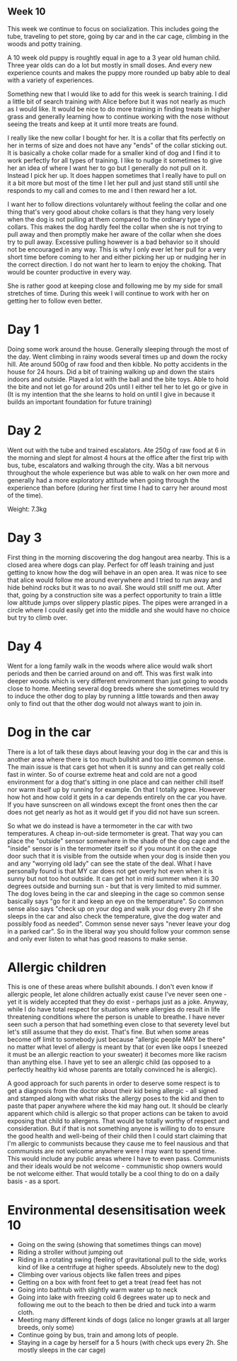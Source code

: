 ## Week 10

This week we continue to focus on socialization. This includes going the tube, traveling to pet store, going by car and in the car cage, climbing in the woods and potty training. 

A 10 week old puppy is roughtly equal in age to a 3 year old human child. Three year olds can do a lot but mostly in small doses. And every new experience counts and makes the puppy more rounded up baby able to deal with a variety of experiences.

Something new that I would like to add for this week is search training. I did a little bit of search training with Alice before but it was not nearly as much as I would like. It would be nice to do more training in finding treats in higher grass and generally learning how to continue working with the nose without seeing the treats and keep at it until more treats are found.

I really like the new collar I bought for her. It is a collar that fits perfectly on her in terms of size and does not have any "ends" of the collar sticking out. It is basically a choke collar made for a smaller kind of dog and I find it to work perfectly for all types of training. I like to nudge it sometimes to give her an idea of where I want her to go but I generally do not pull on it. Instead I pick her up. It does happen sometimes that I really have to pull on it a bit more but most of the time I let her pull and just stand still until she responds to my call and comes to me and I then reward her a lot. 

I want her to follow directions voluntarely without feeling the collar and one thing that's very good about choke collars is that they hang very losely when the dog is not pulling at them compared to the ordinary type of collars. This makes the dog hardly feel the collar when she is not trying to pull away and then promptly make her aware of the collar when she does try to pull away. Excessive pulling however is a bad behavior so it should not be encouraged in any way. This is why I only ever let her pull for a very short time before coming to her and either picking her up or nudging her in the correct direction. I do not want her to learn to enjoy the choking. That would be counter productive in every way. 

She is rather good at keeping close and following me by my side for small stretches of time. During this week I will continue to work with her on getting her to follow even better. 

# Day 1
Doing some work around the house. Generally sleeping through the most of the day. Went climbing in rainy woods several times up and down the rocky hill. Ate around 500g of raw food and then kibble. No potty accidents in the house for 24 hours. Did a bit of training walking up and down the stairs indoors and outside. Played a lot with the ball and the bite toys. Able to hold the bite and not let go for around 20s until I either tell her to let go or give in (It is my intention that the she learns to hold on until I give in because it builds an important foundation for future training)

# Day 2
Went out with the tube and trained escalators. Ate 250g of raw food at 6 in the morning and slept for almost 4 hours at the office after the first trip with bus, tube, escalators and walking through the city. Was a bit nervous throughout the whole experience but was able to walk on her own more and generally had a more exploratory attitude when going through the experience than before (during her first time I had to carry her around most of the time). 

Weight: 7.3kg

# Day 3
First thing in the morning discovering the dog hangout area nearby. This is a closed area where dogs can play. Perfect for off leash training and just getting to know how the dog will behave in an open area. It was nice to see that alice would follow me around everywhere and I tried to run away and hide behind rocks but it was to no avail. She would still sniff me out. After that, going by a construction site was a perfect opportunity to train a little low altitude jumps over slippery plastic pipes. The pipes were arranged in a circle where I could easily get into the middle and she would have no choice but try to climb over. 

# Day 4
Went for a long family walk in the woods where alice would walk short periods and then be carried around on and off. This was first walk into deeper woods which is very different environment than just going to woods close to home. Meeting several dog breeds where she sometimes would try to induce the other dog to play by running a little towards and then away only to find out that the other dog would not always want to join in. 

# Dog in the car
There is a lot of talk these days about leaving your dog in the car and this is another area where there is too much bullshit and too little common sense. The main issue is that cars get hot when it is sunny and can get really cold fast in winter. So of course extreme heat and cold are not a good environment for a dog that's sitting in one place and can neither chill itself nor warm itself up by running for example. On that I totally agree. However how hot and how cold it gets in a car depends entirely on the car you have. If you have sunscreen on all windows except the front ones then the car does not get nearly as hot as it would get if you did not have sun screen. 

So what we do instead is have a termometer in the car with two temperatures. A cheap in-out-side termometer is great. That way you can place the "outside" sensor somewhere in the shade of the dog cage and the "inside" sensor is in the termometer itself so if you mount it on the cage door such that it is visible from the outside when your dog is inside then you and any "worrying old lady" can see the state of the deal. What I have personally found is that MY car does not get overly hot even when it is sunny but not too hot outside. It can get hot in mid summer when it is 30 degrees outside and burning sun - but that is very limited to mid summer. The dog loves being in the car and sleeping in the cage so common sense basically says "go for it and keep an eye on the temperature". So common sense also says "check up on your dog and walk your dog every 2h if she sleeps in the car and also check the temperature, give the dog water and possibly food as needed". Common sense never says "never leave your dog in a parked car". So in the liberal way you should follow your common sense and only ever listen to what has good reasons to make sense. 

# Allergic children
This is one of these areas where bullshit abounds. I don't even know if allergic people, let alone children actually exist cause I've never seen one - yet it is widely accepted that they do exist - perhaps just as a joke. Anyway, while I do have total respect for situations where allergies do result in life threatening conditions where the person is unable to breathe. I have never seen such a person that had something even close to that severety level but let's still assume that they do exist. That's fine. But when some areas become off limit to somebody just because "allergic people MAY be there" no matter what level of allergy is meant by that (or even like oops I sneezed it must be an allergic reaction to your sweater) it becomes more like racism than anything else. I have yet to see an allergic child (as opposed to a perfectly healthy kid whose parents are totally convinced he is allergic). 

A good approach for such parents in order to deserve some respect is to get a diagnosis from the doctor about their kid being allergic - all signed and stamped along with what risks the allergy poses to the kid and then to paste that paper anywhere where the kid may hang out. It should be clearly apparent which child is allergic so that proper actions can be taken to avoid exposing that child to allergens. That would be totally worthy of respect and consideration. But if that is not something anyone is willing to do to ensure the good health and well-being of their child then I could start claiming that I'm allergic to communists because they cause me to feel nausious and that communists are not welcome anywhere were I may want to spend time. This would include any public areas where I have to even pass. Communists and their ideals would be not welcome - communistic shop owners would be not welcome either. That would totally be a cool thing to do on a daily basis - as a sport. 

# Environmental desensitisation week 10
* Going on the swing (showing that sometimes things can move)
* Riding a stroller without jumping out
* Riding in a rotating swing (feeling of gravitational pull to the side, works kind of like a centrifuge at higher speeds. Absolutely new to the dog)
* Climbing over various objects like fallen trees and pipes
* Getting on a box with front feet to get a treat (read feet has not 
* Going into bathtub with slightly warm water up to neck
* Going into lake with freezing cold 6 degrees water up to neck and following me out to the beach to then be dried and tuck into a warm cloth. 
* Meeting many different kinds of dogs (alice no longer grawls at all larger breeds, only some)
* Continue going by bus, train and among lots of people. 
* Staying in a cage by herself for a 5 hours (with check ups every 2h. She mostly sleeps in the car cage)
